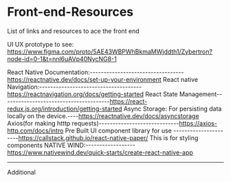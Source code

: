 # Front-end-Resources
List of links and resources to ace the front end

UI UX prototype to see: https://www.figma.com/proto/5AE43WBPWhBkmaMWjddth1/Zybertron?node-id=0-1&t=nnl6uAVp40NycNG8-1

React Native Documentation:----------------------------------https://reactnative.dev/docs/set-up-your-environment
React native Navigation:-------------------------------------https://reactnavigation.org/docs/getting-started
React State Management---------------------------------------https://react-redux.js.org/introduction/getting-started
Async Storage: For persisting data locally on the device.----https://reactnative.dev/docs/asyncstorage
Axios(for making htttp requests)-----------------------------https://axios-http.com/docs/intro
Pre Built UI component library for use ----------------------https://callstack.github.io/react-native-paper/
This is for styling components NATIVE WIND:------------------https://www.nativewind.dev/quick-starts/create-react-native-app

---------------------------------------------------------------------------------------------------------------------------------
Additional





